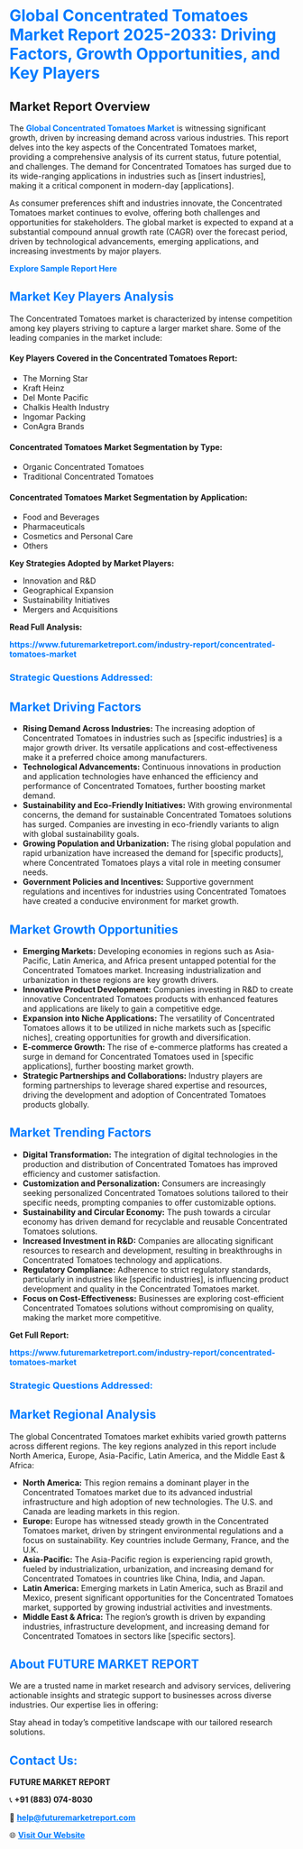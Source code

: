 <h1 style="color: #007BFF;">Global Concentrated Tomatoes Market Report 2025-2033: Driving Factors, Growth Opportunities, and Key Players</h1>

<section id="overview">
<h2>Market Report Overview</h2>
<p>The <a href="https://www.futuremarketreport.com/industry-report/concentrated-tomatoes-market" style="color: #007BFF; text-decoration: none;"><strong>Global Concentrated Tomatoes Market</strong></a> is witnessing significant growth, driven by increasing demand across various industries. This report delves into the key aspects of the Concentrated Tomatoes market, providing a comprehensive analysis of its current status, future potential, and challenges. The demand for Concentrated Tomatoes has surged due to its wide-ranging applications in industries such as [insert industries], making it a critical component in modern-day [applications].</p>
<p>As consumer preferences shift and industries innovate, the Concentrated Tomatoes market continues to evolve, offering both challenges and opportunities for stakeholders. The global market is expected to expand at a substantial compound annual growth rate (CAGR) over the forecast period, driven by technological advancements, emerging applications, and increasing investments by major players.</p>
</section>

<section id="overview">
<p><a href="https://www.futuremarketreport.com/request-sample/reportId=51762" style="color: #007BFF; text-decoration: none;"><strong>Explore Sample Report Here</strong></a></p>
</section>

<section id="key-players">
<h2 style="color: #007BFF;">Market Key Players Analysis</h2>
<p>The Concentrated Tomatoes market is characterized by intense competition among key players striving to capture a larger market share. Some of the leading companies in the market include:</p>
<h4>Key Players Covered in the Concentrated Tomatoes Report:</h4>
<ul><li>The Morning Star</li><li>Kraft Heinz</li><li>Del Monte Pacific</li><li>Chalkis Health Industry</li><li>Ingomar Packing</li><li>ConAgra Brands</li></ul>
<h4>Concentrated Tomatoes Market Segmentation by Type:</h4>
<ul><li>Organic Concentrated Tomatoes</li><li>Traditional Concentrated Tomatoes</li></ul>

<h4>Concentrated Tomatoes Market Segmentation by Application:</h4>
<ul><li>Food and Beverages</li><li>Pharmaceuticals</li><li>Cosmetics and Personal Care</li><li>Others</li></ul>
<p><strong>Key Strategies Adopted by Market Players:</strong></p>
<ul>
<li>Innovation and R&D</li>
<li>Geographical Expansion</li>
<li>Sustainability Initiatives</li>
<li>Mergers and Acquisitions</li>
</ul>
</section>

<section>
<p><strong>Read Full Analysis: </strong></p><a href="https://www.futuremarketreport.com/industry-report/concentrated-tomatoes-market" style="color: #007BFF; text-decoration: none;"><strong>https://www.futuremarketreport.com/industry-report/concentrated-tomatoes-market</strong></a>
<h3 style="color: #007BFF;">Strategic Questions Addressed:</h3>
</section>

<section id="driving-factors">
<h2 style="color: #007BFF;">Market Driving Factors</h2>
<ul>
<li><strong>Rising Demand Across Industries:</strong> The increasing adoption of Concentrated Tomatoes in industries such as [specific industries] is a major growth driver. Its versatile applications and cost-effectiveness make it a preferred choice among manufacturers.</li>
<li><strong>Technological Advancements:</strong> Continuous innovations in production and application technologies have enhanced the efficiency and performance of Concentrated Tomatoes, further boosting market demand.</li>
<li><strong>Sustainability and Eco-Friendly Initiatives:</strong> With growing environmental concerns, the demand for sustainable Concentrated Tomatoes solutions has surged. Companies are investing in eco-friendly variants to align with global sustainability goals.</li>
<li><strong>Growing Population and Urbanization:</strong> The rising global population and rapid urbanization have increased the demand for [specific products], where Concentrated Tomatoes plays a vital role in meeting consumer needs.</li>
<li><strong>Government Policies and Incentives:</strong> Supportive government regulations and incentives for industries using Concentrated Tomatoes have created a conducive environment for market growth.</li>
</ul>
</section>

<section id="growth-opportunities">
<h2 style="color: #007BFF;">Market Growth Opportunities</h2>
<ul>
<li><strong>Emerging Markets:</strong> Developing economies in regions such as Asia-Pacific, Latin America, and Africa present untapped potential for the Concentrated Tomatoes market. Increasing industrialization and urbanization in these regions are key growth drivers.</li>
<li><strong>Innovative Product Development:</strong> Companies investing in R&D to create innovative Concentrated Tomatoes products with enhanced features and applications are likely to gain a competitive edge.</li>
<li><strong>Expansion into Niche Applications:</strong> The versatility of Concentrated Tomatoes allows it to be utilized in niche markets such as [specific niches], creating opportunities for growth and diversification.</li>
<li><strong>E-commerce Growth:</strong> The rise of e-commerce platforms has created a surge in demand for Concentrated Tomatoes used in [specific applications], further boosting market growth.</li>
<li><strong>Strategic Partnerships and Collaborations:</strong> Industry players are forming partnerships to leverage shared expertise and resources, driving the development and adoption of Concentrated Tomatoes products globally.</li>
</ul>
</section>

<section id="trending-factors">
<h2 style="color: #007BFF;">Market Trending Factors</h2>
<ul>
<li><strong>Digital Transformation:</strong> The integration of digital technologies in the production and distribution of Concentrated Tomatoes has improved efficiency and customer satisfaction.</li>
<li><strong>Customization and Personalization:</strong> Consumers are increasingly seeking personalized Concentrated Tomatoes solutions tailored to their specific needs, prompting companies to offer customizable options.</li>
<li><strong>Sustainability and Circular Economy:</strong> The push towards a circular economy has driven demand for recyclable and reusable Concentrated Tomatoes solutions.</li>
<li><strong>Increased Investment in R&D:</strong> Companies are allocating significant resources to research and development, resulting in breakthroughs in Concentrated Tomatoes technology and applications.</li>
<li><strong>Regulatory Compliance:</strong> Adherence to strict regulatory standards, particularly in industries like [specific industries], is influencing product development and quality in the Concentrated Tomatoes market.</li>
<li><strong>Focus on Cost-Effectiveness:</strong> Businesses are exploring cost-efficient Concentrated Tomatoes solutions without compromising on quality, making the market more competitive.</li>
</ul>
</section>

<section>
<p><strong>Get Full Report: </strong></p><a href="https://www.futuremarketreport.com/industry-report/concentrated-tomatoes-market" style="color: #007BFF; text-decoration: none;"><strong>https://www.futuremarketreport.com/industry-report/concentrated-tomatoes-market</strong></a>
<h3 style="color: #007BFF;">Strategic Questions Addressed:</h3>
</section>


<section id="regional-analysis">
<h2 style="color: #007BFF;">Market Regional Analysis</h2>
<p>The global Concentrated Tomatoes market exhibits varied growth patterns across different regions. The key regions analyzed in this report include North America, Europe, Asia-Pacific, Latin America, and the Middle East & Africa:</p>
<ul>
<li><strong>North America:</strong> This region remains a dominant player in the Concentrated Tomatoes market due to its advanced industrial infrastructure and high adoption of new technologies. The U.S. and Canada are leading markets in this region.</li>
<li><strong>Europe:</strong> Europe has witnessed steady growth in the Concentrated Tomatoes market, driven by stringent environmental regulations and a focus on sustainability. Key countries include Germany, France, and the U.K.</li>
<li><strong>Asia-Pacific:</strong> The Asia-Pacific region is experiencing rapid growth, fueled by industrialization, urbanization, and increasing demand for Concentrated Tomatoes in countries like China, India, and Japan.</li>
<li><strong>Latin America:</strong> Emerging markets in Latin America, such as Brazil and Mexico, present significant opportunities for the Concentrated Tomatoes market, supported by growing industrial activities and investments.</li>
<li><strong>Middle East & Africa:</strong> The region’s growth is driven by expanding industries, infrastructure development, and increasing demand for Concentrated Tomatoes in sectors like [specific sectors].</li>
</ul>
</section>

<footer>
<h2 style="color: #007BFF;">About FUTURE MARKET REPORT</h2>
<p>We are a trusted name in market research and advisory services, delivering actionable insights and strategic support to businesses across diverse industries. Our expertise lies in offering:</p>

<p>Stay ahead in today’s competitive landscape with our tailored research solutions.</p>

<h2 style="color: #007BFF;">Contact Us:</h2>
<p><strong>FUTURE MARKET REPORT</strong></p>
<p>📞 <strong>+91 (883) 074-8030</strong></p>
<p>📧 <strong><a href="mailto:help@futuremarketreport.com" style="color: #007BFF;">help@futuremarketreport.com</a></strong></p>
<p>🌐 <strong><a href="https://www.futuremarketreport.com/" style="color: #007BFF;">Visit Our Website</a></strong></p>
</footer>